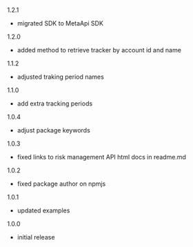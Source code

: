 1.2.1
  - migrated SDK to MetaApi SDK

1.2.0
  - added method to retrieve tracker by account id and name

1.1.2
  - adjusted traking period names

1.1.0
  - add extra tracking periods

1.0.4
  - adjust package keywords

1.0.3
  - fixed links to risk management API html docs in readme.md

1.0.2
  - fixed package author on npmjs

1.0.1
  - updated examples

1.0.0
  - initial release
